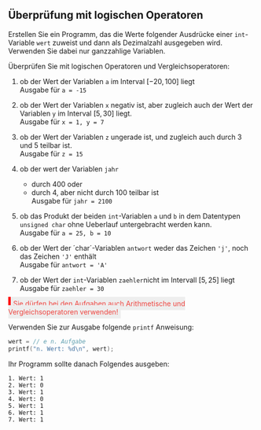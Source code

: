 
## Überprüfung mit logischen Operatoren

Erstellen Sie ein Programm, das die Werte folgender Ausdrücke einer `int`-Variable `wert` zuweist und dann als Dezimalzahl ausgegeben wird. Verwenden Sie dabei nur ganzzahlige Variablen.

Überprüfen Sie mit logischen Operatoren und Vergleichsoperatoren:

1. ob der Wert der Variablen `a` im Interval $[-20,100]$ liegt<br/>Ausgabe für `a = -15`

2. ob der Wert der Variablen `x` negativ ist, aber zugleich auch der Wert der Variablen `y` im Interval $[5,30]$ liegt.<br/>Ausgabe für `x = 1, y = 7`

3. ob der Wert der Variablen `z` ungerade ist, und zugleich auch durch 3 und 5 teilbar ist.<br/>Ausgabe für `z = 15`

4. ob der wert der Variablen `jahr`
   * durch 400 oder
   * durch 4, aber nicht durch 100 teilbar ist<br/>Ausgabe für `jahr = 2100`

5. ob das Produkt der beiden `int`-Variablen `a` und `b` in dem Datentypen `unsigned char` ohne Ueberlauf untergebracht werden kann.<br/>Ausgabe für `a = 25, b = 10`

6. ob der Wert der ´char´-Variablen `antwort` weder das Zeichen `'j'`, noch das Zeichen `'J'` enthält<br/>Ausgabe für `antwort = 'A'`

7. ob der Wert der `int`-Variablen `zaehler`nicht im Intervall $[5,25]$ liegt<br/>Ausgabe für `zaehler = 30`

<span style="color: rgb(239, 69, 64); background-color: #eee; padding: 5px;border-left: 5px solid red;">Sie dürfen bei den Aufgaben auch Arithmetische und Vergleichsoperatoren verwenden!</span>

Verwenden Sie zur Ausgabe folgende `printf` Anweisung:

```c
wert = // e n. Aufgabe
printf("n. Wert: %d\n", wert);
```

Ihr Programm sollte danach Folgendes ausgeben:

```shell
1. Wert: 1
2. Wert: 0
3. Wert: 1
4. Wert: 0
5. Wert: 1
6. Wert: 1
7. Wert: 1
```